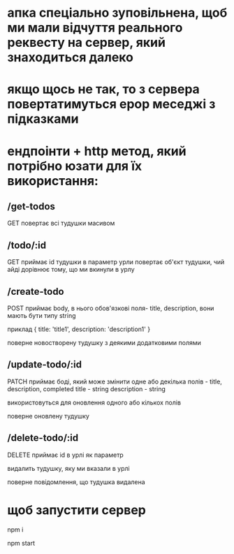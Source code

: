 # апка спеціально зуповільнена, щоб ми мали відчуття реального реквесту на сервер, який знаходиться далеко

# якщо щось не так, то з сервера повертатимуться ерор меседжі з підказками

# ендпоінти + http метод, який потрібно юзати для їх використання:

## /get-todos
GET
повертає всі тудушки масивом

## /todo/:id
GET
приймає id тудушки в параметр урли
повертає об'єкт тудушки, чий айді дорівнює тому, що ми вкинули в урлу

## /create-todo
POST
приймає body, в нього обов'язкові поля- title, description, вони мають бути типу string

приклад
{
title: 'title1',
description: 'description1'
}

поверне новостворену тудушку з деякими додатковими полями

## /update-todo/:id
PATCH
приймає боді, який може змінити одне або декілька полів - title, description, completed
title - string
description - string

використовуться для оновлення одного або кількох полів

поверне оновлену тудушку

## /delete-todo/:id
DELETE
приймає id в урлі як параметр

видалить тудушку, яку ми вказали в урлі

поверне повідомлення, що тудушка видалена


# щоб запустити сервер
npm i

npm start
